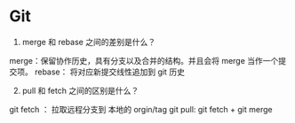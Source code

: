 # Git 

1. merge 和 rebase 之间的差别是什么？

merge：保留协作历史，具有分支以及合并的结构。并且会将 merge 当作一个提交项。
rebase： 将对应新提交线性追加到 git 历史



2. pull 和 fetch 之间的区别是什么？

git fetch ： 拉取远程分支到 本地的 orgin/tag
git pull: git fetch + git merge

